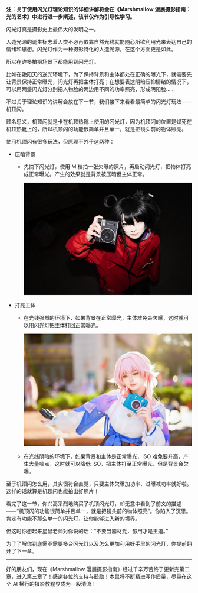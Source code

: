 **注：关于使用闪光灯理论知识的详细讲解将会在《Marshmallow 漫展摄影指南：光的艺术》中进行进一步阐述，该节仅作为引导性学习。**

闪光灯真是摄影史上最伟大的发明之一。

人造光源的诞生标志着人类不必再依靠自然光线就能随心所欲利用光来表达自己的情绪和思想。闪光灯作为一种摄影特化的人造光源，在这个方面更是如此。

所以在许多拍摄场景下都能用到闪光灯。

比如在艳阳天的逆光环境下，为了保持背景和主体都处在正确的曝光下，就需要先让背景保持正常曝光，闪光灯再把主体打亮；在想要表达阴暗压抑情绪的情况下，可以用两盏闪光灯分别把人物脸的两边用不同的功率照亮，形成阴阳脸……

不过关于理论知识的讲解会放在下一节，我们接下来看看最简单的闪光灯玩法——机顶闪。

顾名思义，机顶闪就是卡在机顶热靴上使用的闪光灯，因为机顶闪的位置是焊死在机顶热靴上的，所以机顶闪的功能很简单并且单一，就是把镜头前的物体照亮。

使用机顶闪有很多玩法，但原理不外乎这两种：

* 压暗背景

  * 先摘下闪光灯，使用 M 档拍一张欠曝的照片，再启动闪光灯，把物体打亮成正常曝光。产生的效果就是背景被压暗但主体正常。

    ![实际上这张照片的拍摄环境是大晴天，使用了 200Ws 的机顶闪光灯（迫真）、f/22 的光圈和 1/8000 的快门速度来压暗背景。作者 CN 星鼠。 ](images/微信图片_20250617150225.jpg)

* 打亮主体

  * 在光线强烈的环境下，如果背景在正常曝光，主体难免会欠曝，这时就可以用闪光灯把主体打回正常曝光。

    ![这张照片拍摄时光线极其强烈，不得已使用了 100Ws 的机顶闪加上高速同步才让模特的脸获得了一个正常曝光。作者 CN 星鼠。](images/微信图片_20250617150233.jpg)

  * 在光线阴暗的环境下，如果背景和主体是正常曝光，ISO 难免要升高，产生大量噪点，这时就可以降低 ISO，把主体打至正常曝光，但是背景会欠曝。

至于机顶闪怎么用，其实很符合直觉，只要主体欠曝加功率、过曝减功率就好啦。这样的话就算是机顶闪也能拍出好照片！

看完了这一节，你兴高采烈地购买了机顶闪光灯，却无意中看到了前文的描述——“机顶闪的功能很简单并且单一，就是把镜头前的物体照亮”。你陷入了沉思。肯定有功能不那么单一的闪光灯，让你能够进入新的境界。

但这时你想起来星鼠老师对你说的话：“不要当器材党，够用才是王道。”

为了了解你到底需不需要多台闪光灯以及怎么更加利用好手里的闪光灯，你提前翻开了下一章。

***

好的朋友们，现在《Marshmallow 漫展摄影指南》经过千辛万苦终于更新完第二章，进入第三章了！感谢各位的支持与鼓励！本鼠将不断精进写作质量，尽量在这个 AI 横行的摄影教程界成为一股清流！

